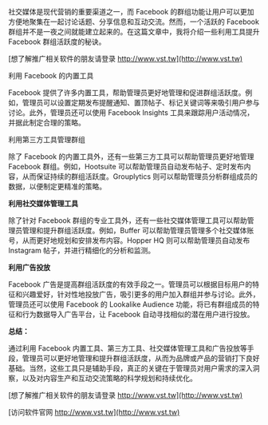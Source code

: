 社交媒体是现代营销的重要渠道之一，而 Facebook 的群组功能让用户可以更加方便地聚集在一起讨论话题、分享信息和互动交流。然而，一个活跃的 Facebook 群组并不是一夜之间就能建立起来的。在这篇文章中，我将介绍一些利用工具提升 Facebook 群组活跃度的秘诀。

[想了解推广相关软件的朋友请登录 http://www.vst.tw](http://www.vst.tw)

利用 Facebook 的内置工具

Facebook 提供了许多内置工具，帮助管理员更好地管理和促进群组活跃度。例如，管理员可以设置定期发布提醒通知、置顶帖子、标记关键词等来吸引用户参与讨论。此外，管理员还可以使用 Facebook Insights 工具来跟踪用户活动情况，并据此制定合理的策略。

利用第三方工具管理群组

除了 Facebook 的内置工具外，还有一些第三方工具可以帮助管理员更好地管理 Facebook 群组。例如，Hootsuite 可以帮助管理员自动发布帖子、定时发布内容，从而保证持续的群组活跃度。Grouplytics 则可以帮助管理员分析群组成员的数据，以便制定更精准的策略。

**利用社交媒体管理工具**

除了针对 Facebook 群组的专业工具外，还有一些社交媒体管理工具可以帮助管理员管理和提升群组活跃度。例如，Buffer 可以帮助管理员管理多个社交媒体账号，从而更好地规划和安排发布内容。Hopper HQ 则可以帮助管理员自动发布 Instagram 帖子，并进行精细化的分析和监测。

**利用广告投放**

Facebook 广告是提高群组活跃度的有效手段之一。管理员可以根据目标用户的特征和兴趣爱好，针对性地投放广告，吸引更多的用户加入群组并参与讨论。此外，管理员还可以使用 Facebook 的 Lookalike Audience 功能，将已有群组成员的特征和行为数据导入广告平台，让 Facebook 自动寻找相似的潜在用户进行投放。

**总结：**

通过利用 Facebook 内置工具、第三方工具、社交媒体管理工具和广告投放等手段，管理员可以更好地管理和提升群组活跃度，从而为品牌或产品的营销打下良好基础。当然，这些工具只是辅助手段，真正的关键在于管理员对用户需求的深入洞察，以及对内容生产和互动交流策略的科学规划和持续优化。

[想了解推广相关软件的朋友请登录 http://www.vst.tw](http://www.vst.tw)


[访问软件官网 http://www.vst.tw](http://www.vst.tw)
